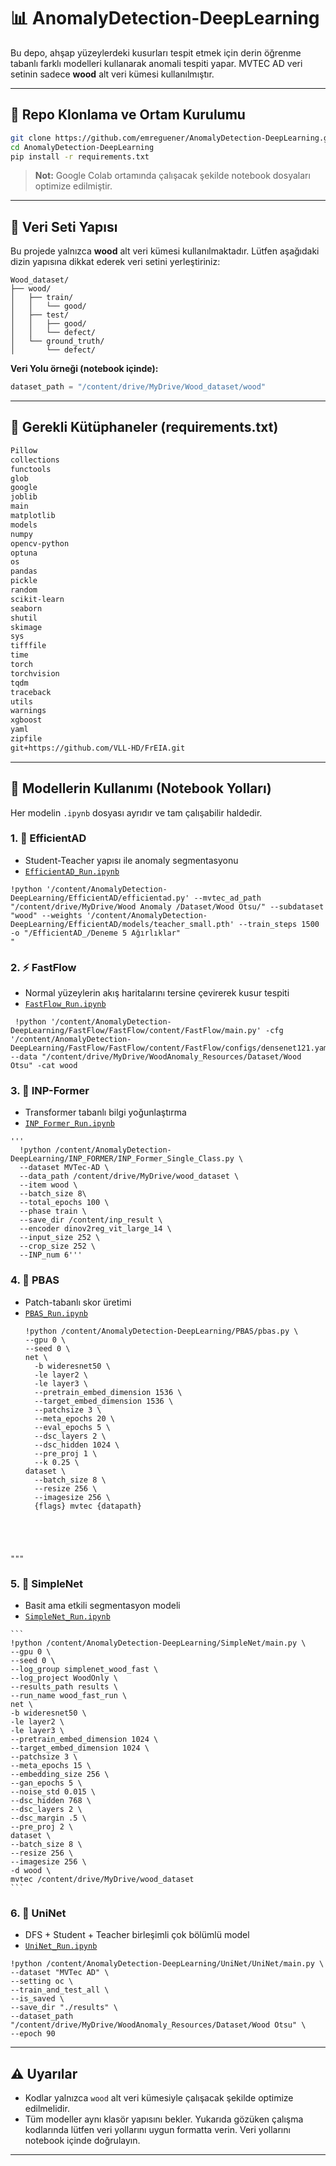 # 📊 AnomalyDetection-DeepLearning

Bu depo, ahşap yüzeylerdeki kusurları tespit etmek için derin öğrenme tabanlı farklı modelleri kullanarak anomali tespiti yapar. MVTEC AD veri setinin sadece **wood** alt veri kümesi kullanılmıştır.

---

## 🔗 Repo Klonlama ve Ortam Kurulumu

```bash
git clone https://github.com/emreguener/AnomalyDetection-DeepLearning.git
cd AnomalyDetection-DeepLearning
pip install -r requirements.txt
```

> **Not:** Google Colab ortamında çalışacak şekilde notebook dosyaları optimize edilmiştir.

---

## 📂 Veri Seti Yapısı

Bu projede yalnızca **wood** alt veri kümesi kullanılmaktadır. Lütfen aşağıdaki dizin yapısına dikkat ederek veri setini yerleştiriniz:

```
Wood_dataset/
├── wood/
│   ├── train/
│   │   └── good/
│   ├── test/
│   │   ├── good/
│   │   └── defect/
│   └── ground_truth/
│       └── defect/
```

**Veri Yolu örneği (notebook içinde):**

```python
dataset_path = "/content/drive/MyDrive/Wood_dataset/wood"
```

---

## 📄 Gerekli Kütüphaneler (requirements.txt)

```txt
Pillow
collections
functools
glob
google
joblib
main
matplotlib
models
numpy
opencv-python
optuna
os
pandas
pickle
random
scikit-learn
seaborn
shutil
skimage
sys
tifffile
time
torch
torchvision
tqdm
traceback
utils
warnings
xgboost
yaml
zipfile
git+https://github.com/VLL-HD/FrEIA.git
```

---

## 🔧 Modellerin Kullanımı (Notebook Yolları)

Her modelin `.ipynb` dosyası ayrıdır ve tam çalışabilir haldedir.

### 1. 🧠 EfficientAD
- Student-Teacher yapısı ile anomaly segmentasyonu  
- [`EfficientAD_Run.ipynb`](./EfficientAD/EfficientAD_Run.ipynb)
<pre><code>!python '/content/AnomalyDetection-DeepLearning/EfficientAD/efficientad.py' --mvtec_ad_path "/content/drive/MyDrive/Wood Anomaly /Dataset/Wood Otsu/" --subdataset "wood" --weights '/content/AnomalyDetection-DeepLearning/EfficientAD/models/teacher_small.pth' --train_steps 1500 -o "/EfficientAD_/Deneme 5 Ağırlıklar"
"</code></pre>

### 2. ⚡ FastFlow
- Normal yüzeylerin akış haritalarını tersine çevirerek kusur tespiti  
- [`FastFlow_Run.ipynb`](./FastFlow_Run%20%281%29.ipynb) 
<pre><code> !python '/content/AnomalyDetection-DeepLearning/FastFlow/FastFlow/content/FastFlow/main.py' -cfg '/content/AnomalyDetection-DeepLearning/FastFlow/FastFlow/content/FastFlow/configs/densenet121.yaml' --data "/content/drive/MyDrive/WoodAnomaly_Resources/Dataset/Wood Otsu" -cat wood</code></pre>

### 3. 🔬 INP-Former
- Transformer tabanlı bilgi yoğunlaştırma  
- [`INP_Former_Run.ipynb`](./INP_Former_Run%20%281%29.ipynb)
<pre><code>'''
  !python /content/AnomalyDetection-DeepLearning/INP_FORMER/INP_Former_Single_Class.py \
  --dataset MVTec-AD \
  --data_path /content/drive/MyDrive/wood_dataset \
  --item wood \
  --batch_size 8\
  --total_epochs 100 \
  --phase train \
  --save_dir /content/inp_result \
  --encoder dinov2reg_vit_large_14 \
  --input_size 252 \
  --crop_size 252 \
  --INP_num 6'''</code></pre>

### 4. 🧪 PBAS
- Patch-tabanlı skor üretimi  
- [`PBAS_Run.ipynb`](./PBAS_Run%20%281%29.ipynb)
  <pre><code>!python /content/AnomalyDetection-DeepLearning/PBAS/pbas.py \
  --gpu 0 \
  --seed 0 \
  net \
    -b wideresnet50 \
    -le layer2 \
    -le layer3 \
    --pretrain_embed_dimension 1536 \
    --target_embed_dimension 1536 \
    --patchsize 3 \
    --meta_epochs 20 \
    --eval_epochs 5 \
    --dsc_layers 2 \
    --dsc_hidden 1024 \
    --pre_proj 1 \
    --k 0.25 \
  dataset \
    --batch_size 8 \
    --resize 256 \
    --imagesize 256 \
    {flags} mvtec {datapath}
"""
</code></pre>

### 5. 🔹 SimpleNet
- Basit ama etkili segmentasyon modeli  
- [`SimpleNet_Run.ipynb`](./SimpleNet_Run.ipynb)
<pre><code>```
!python /content/AnomalyDetection-DeepLearning/SimpleNet/main.py \
--gpu 0 \
--seed 0 \
--log_group simplenet_wood_fast \
--log_project WoodOnly \
--results_path results \
--run_name wood_fast_run \
net \
-b wideresnet50 \
-le layer2 \
-le layer3 \
--pretrain_embed_dimension 1024 \
--target_embed_dimension 1024 \
--patchsize 3 \
--meta_epochs 15 \
--embedding_size 256 \
--gan_epochs 5 \
--noise_std 0.015 \
--dsc_hidden 768 \
--dsc_layers 2 \
--dsc_margin .5 \
--pre_proj 2 \
dataset \
--batch_size 8 \
--resize 256 \
--imagesize 256 \
-d wood \
mvtec /content/drive/MyDrive/wood_dataset
```</code></pre>

### 6. 🔸 UniNet
- DFS + Student + Teacher birleşimli çok bölümlü model  
- [`UniNet_Run.ipynb`](./UniNet_Run.ipynb)
<pre><code>!python /content/AnomalyDetection-DeepLearning/UniNet/UniNet/main.py \
--dataset "MVTec AD" \
--setting oc \
--train_and_test_all \
--is_saved \
--save_dir "./results" \
--dataset_path "/content/drive/MyDrive/WoodAnomaly_Resources/Dataset/Wood Otsu" \ 
--epoch 90 </code></pre>
---

## ⚠️ Uyarılar

* Kodlar yalnızca `wood` alt veri kümesiyle çalışacak şekilde optimize edilmelidir.
* Tüm modeller aynı klasör yapısını bekler. Yukarıda gözüken çalışma kodlarında lütfen veri yollarını uygun formatta verin. Veri yollarını notebook içinde doğrulayın.

---


